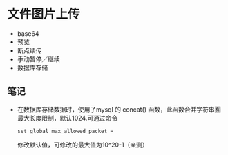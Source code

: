 # 文件图片上传

* base64
* 预览
* 断点续传
* 手动暂停／继续
* 数据库存储

## 笔记

* 在数据库存储数据时，使用了mysql 的 concat() 函数，此函数合并字符串🈶️最大长度限制，默认1024.可通过命令

  ```
  set global max_allowed_packet = 
  ```

  修改默认值，可修改的最大值为10^20-1（亲测）